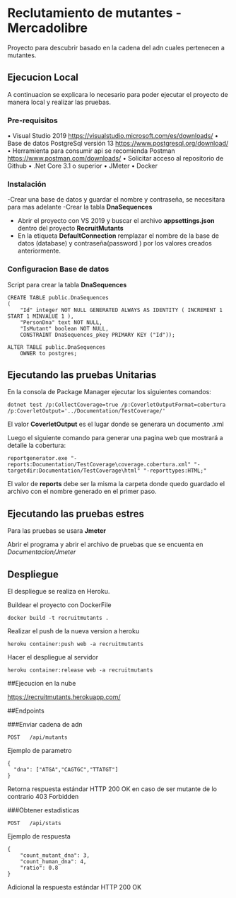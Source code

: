 # Reclutamiento de mutantes - Mercadolibre

Proyecto para descubrir basado en la cadena del adn cuales pertenecen a mutantes.


## Ejecucion Local

A continuacion se explicara lo necesario para poder ejecutar el proyecto de manera local y realizar las pruebas.

### Pre-requisitos

• Visual Studio 2019 https://visualstudio.microsoft.com/es/downloads/ 
• Base de datos PostgreSql versión 13 https://www.postgresql.org/download/ 
• Herramienta para consumir api se recomienda Postman https://www.postman.com/downloads/ 
• Solicitar acceso al repositorio de Github
• .Net Core 3.1 o superior
• JMeter
• Docker

### Instalación 

-Crear una base de datos y guardar el nombre y contraseña, se necesitara para mas adelante
-Crear la tabla **DnaSequences**
- Abrir el proyecto con VS 2019 y buscar el archivo **appsettings.json** dentro del proyecto **RecruitMutants**
- En la etiqueta **DefaultConnection** remplazar el nombre de la base de datos (database) y contraseña(password ) por los valores creados anteriormente.

### Configuracion Base de datos


Script para crear la tabla **DnaSequences**

```
CREATE TABLE public.DnaSequences
(
    "Id" integer NOT NULL GENERATED ALWAYS AS IDENTITY ( INCREMENT 1 START 1 MINVALUE 1 ),
    "PersonDna" text NOT NULL,
    "IsMutant" boolean NOT NULL, 
    CONSTRAINT DnaSequences_pkey PRIMARY KEY ("Id"));

ALTER TABLE public.DnaSequences
    OWNER to postgres;

```

## Ejecutando las pruebas Unitarias

En la consola de Package Manager ejecutar los siguientes comandos:

```
dotnet test /p:CollectCoverage=true /p:CoverletOutputFormat=cobertura /p:CoverletOutput='../Documentation/TestCoverage/'
```

El valor **CoverletOutput** es el lugar donde se generara un documento .xml

Luego el siguiente comando para generar una pagina web que mostrará a detalle la cobertura:

```
reportgenerator.exe "-reports:Documentation/TestCoverage\coverage.cobertura.xml" "-targetdir:Documentation/TestCoverage\html" "-reporttypes:HTML;"
```

El valor de **reports** debe ser la misma la carpeta donde quedo guardado el archivo con el nombre generado en el primer paso.


## Ejecutando las pruebas estres
 
Para las pruebas se usara **Jmeter**

Abrir el programa y abrir el archivo de pruebas que se encuenta en *Documentacion/Jmeter*


## Despliegue

El despliegue se realiza en Heroku.

Buildear el proyecto con DockerFile

```
docker build -t recruitmutants .
```
Realizar el push de la nueva version a heroku
```
heroku container:push web -a recruitmutants
```

Hacer el despliegue al servidor
```
heroku container:release web -a recruitmutants
```

##Ejecucion en la nube

https://recruitmutants.herokuapp.com/

##Endpoints


###Enviar cadena de adn
```
POST   /api/mutants
```
Ejemplo de parametro

```
{
  "dna": ["ATGA","CAGTGC","TTATGT"]
}
```

Retorna respuesta estándar HTTP 200 OK en caso de ser mutante de lo contrario 403 Forbidden


###Obtener estadisticas
```
POST   /api/stats
```

Ejemplo de respuesta 
```
{
    "count_mutant_dna": 3,
    "count_human_dna": 4,
    "ratio": 0.8
}
```
Adicional la respuesta estándar HTTP 200 OK

